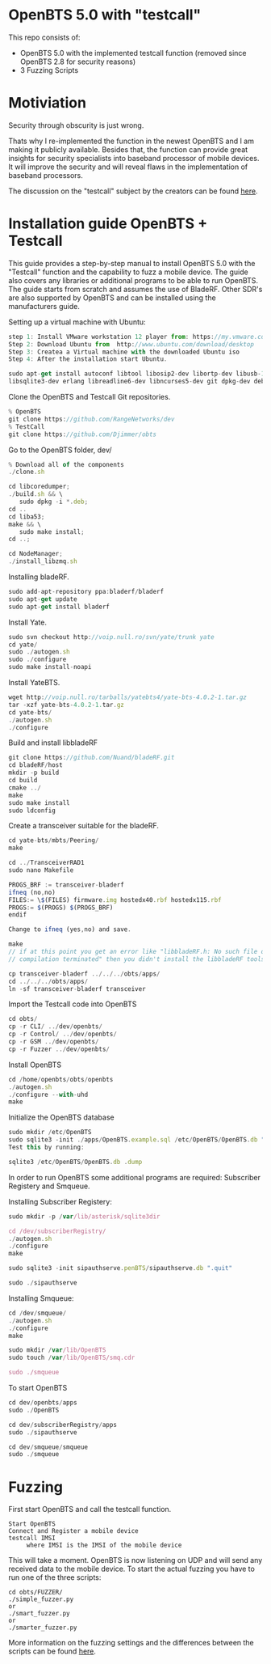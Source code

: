 # OpenBTS 5.0 with "testcall"

This repo consists of:

 * OpenBTS 5.0 with the implemented testcall function (removed since OpenBTS 2.8 for security reasons)
 * 3 Fuzzing Scripts


# Motiviation
Security through obscurity is just wrong. 

Thats why I re-implemented the function in the newest OpenBTS and I am making it publicly available. Besides that, the function can provide great insights for security specialists into baseband processor of mobile devices. It will improve the security and will reveal flaws in the implementation of baseband processors. 

The discussion on the "testcall" subject by the creators can be found [here](http://sourceforge.net/p/openbts/mailman/openbts-discuss/thread/026f01ce30e8%24bf12f680%243d38e380%24%40schmid.xxx/#msg30679550).


# Installation guide OpenBTS + Testcall
This guide provides a step-by-step manual to install OpenBTS 5.0 with the "Testcall"  function and the capability to fuzz a mobile device. The guide also covers any libraries or additional programs to be able to run OpenBTS. The guide starts from scratch and assumes the use of BladeRF. Other SDR's are also supported by OpenBTS and can be installed using the manufacturers guide.

Setting up a virtual machine with Ubuntu:
```javascript
step 1: Install VMware workstation 12 player from: https://my.vmware.com/web/vmware/free#desktop_end_user_computing/vmware_workstation_player/12_0
Step 2: Download Ubuntu from  http://www.ubuntu.com/download/desktop
Step 3: Createa a Virtual machine with the downloaded Ubuntu iso
Step 4: After the installation start Ubuntu.
````

```javascript
sudo apt-get install autoconf libtool libosip2-dev libortp-dev libusb-1.0-0-dev g++ sqlite3 
libsqlite3-dev erlang libreadline6-dev libncurses5-dev git dpkg-dev debhelper libssl-dev cmake
````


Clone the OpenBTS and Testcall Git repositories.
```javascript
% OpenBTS
git clone https://github.com/RangeNetworks/dev
% TestCall
git clone https://github.com/Djimmer/obts
````


Go to the OpenBTS folder, dev/
```javascript
% Download all of the components
./clone.sh

cd libcoredumper;
./build.sh && \
   sudo dpkg -i *.deb;
cd ..
cd liba53;
make && \
   sudo make install;
cd ..;

cd NodeManager;
./install_libzmq.sh 
````

Installing bladeRF.
```javascript
sudo add-apt-repository ppa:bladerf/bladerf
sudo apt-get update
sudo apt-get install bladerf
````

Install Yate.
```javascript
sudo svn checkout http://voip.null.ro/svn/yate/trunk yate
cd yate/
sudo ./autogen.sh
sudo ./configure
sudo make install-noapi
````

Install YateBTS.
```javascript
wget http://voip.null.ro/tarballs/yatebts4/yate-bts-4.0.2-1.tar.gz
tar -xzf yate-bts-4.0.2-1.tar.gz
cd yate-bts/
./autogen.sh
./configure
````
Build and install libbladeRF
```javascript
git clone https://github.com/Nuand/bladeRF.git
cd bladeRF/host
mkdir -p build
cd build
cmake ../
make
sudo make install
sudo ldconfig
````

Create a transceiver suitable for the bladeRF.
```javascript
cd yate-bts/mbts/Peering/
make

cd ../TransceiverRAD1
sudo nano Makefile

PROGS_BRF := transceiver-bladerf
ifneq (no,no)
FILES:= \$(FILES) firmware.img hostedx40.rbf hostedx115.rbf
PROGS:= $(PROGS) $(PROGS_BRF)
endif

Change to ifneq (yes,no) and save.

make
// if at this point you get an error like "libbladeRF.h: No such file or directory 
// compilation terminated" then you didn't install the libbladeRF tools

cp transceiver-bladerf ../../../obts/apps/
cd ../../../obts/apps/
ln -sf transceiver-bladerf transceiver
````

Import the Testcall code into OpenBTS
```javascript
cd obts/
cp -r CLI/ ../dev/openbts/
cp -r Control/ ../dev/openbts/
cp -r GSM ../dev/openbts/
cp -r Fuzzer ../dev/openbts/
````

Install OpenBTS
```javascript
cd /home/openbts/obts/openbts
./autogen.sh
./configure --with-uhd
make
````

Initialize the OpenBTS database
```javascript
sudo mkdir /etc/OpenBTS
sudo sqlite3 -init ./apps/OpenBTS.example.sql /etc/OpenBTS/OpenBTS.db ".quit"
Test this by running:

sqlite3 /etc/OpenBTS/OpenBTS.db .dump
````

In order to run OpenBTS some additional programs are required: Subscriber Registery and Smqueue.

Installing Subscriber Registery:
```javascript
sudo mkdir -p /var/lib/asterisk/sqlite3dir

cd /dev/subscriberRegistry/
./autogen.sh
./configure
make

sudo sqlite3 -init sipauthserve.penBTS/sipauthserve.db ".quit"

sudo ./sipauthserve
````

Installing Smqueue:
```javascript
cd /dev/smqueue/
./autogen.sh
./configure
make

sudo mkdir /var/lib/OpenBTS
sudo touch /var/lib/OpenBTS/smq.cdr

sudo ./smqueue
````

To start OpenBTS
```javascript
cd dev/openbts/apps
sudo ./OpenBTS

cd dev/subscriberRegistry/apps
sudo ./sipauthserve

cd dev/smqueue/smqueue
sudo ./smqueue
````
# Fuzzing
First start OpenBTS and call the testcall function.
````
Start OpenBTS
Connect and Register a mobile device
testcall IMSI 
     where IMSI is the IMSI of the mobile device
````

This will take a moment. OpenBTS is now listening on UDP and will send any received data to the mobile device.
To start the actual fuzzing you have to run one of the three scripts:
````
cd obts/FUZZER/
./simple_fuzzer.py
or
./smart_fuzzer.py
or
./smarter_fuzzer.py
````

More information on the fuzzing settings and the differences between the scripts can be found [here](www.google.com).

